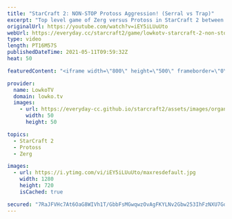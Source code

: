 ```yaml
---
title: "StarCraft 2: NON-STOP Protoss Aggression! (Serral vs Trap)"
excerpt: "Top level game of Zerg versus Protoss in StarCraft 2 between Serral and Trap. In this match Trap decides to just pile on the pressure with Adepts, Oracles, Archons, 10 Gateways and more.  Support my work on Patreon: http://www.patreon.com/lowkotv Become a YouTube member: https://lowko.tv/join  My second"
originalUrl: https://youtube.com/watch?v=iEY5iLUuUto
webUrl: https://everyday.cc/starcraft2/game/lowkotv-starcraft-2-non-stop-protoss-aggression-serral-vs-trap/
type: video
length: PT16M57S
publishedDateTime: 2021-05-11T09:59:32Z
heat: 50

featuredContent: "<iframe width=\"800\" height=\"500\" frameborder=\"0\" src=\"https://www.youtube.com/embed/iEY5iLUuUto\" allow=\"accelerometer; autoplay; encrypted-media; gyroscope; picture-in-picture\" allowfullscreen></iframe>"

provider:
  name: LowkoTV
  domain: lowko.tv
  images:
    - url: https://everyday-cc.github.io/starcraft2/assets/images/organizations/lowko.tv-50x50.jpg
      width: 50
      height: 50

topics:
  - StarCraft 2
  - Protoss
  - Zerg

images:
  - url: https://i.ytimg.com/vi/iEY5iLUuUto/maxresdefault.jpg
    width: 1280
    height: 720
    isCached: true

secured: "7RaJFVHc7At6OaG8WIVh1T/GbbFsMGwqwzOvAgFKYLNv2Gbw253IhFzNXU7GqZpHTHXoJkON5xZWdhlrMyfWCC5Lv09ZmN38fhZK5kVY1t0/jdH8aId2n4dBBhfk31y9bO5nVAJS1wgtMHM/Nr62b7ECWkfaVjbh+Gh9TXYqDFXJgzHB+DK150iOGNAV4MLooMKoHPbeH2nhsZva81idorCheFBHssRwAc/tLt/qV18PovVtvrhTrv8g0oAT4v0F2jShyIxlP7N1nJk2cvbYSdy+VqE/i+BXF5G0sqZHi5EJzvJR9byFHLF0i0V9jgfjfeNsKp1XSVe5BcrbUlmVFt4AhNNbnjQRu3jT7EBXkd42AY2YlXWk6WV/KzZh+KGqtERi2M/l78EdxO/vZwQFEtdBI3Dxa3FGWiDTdHhKN5Q=;V6kdebNUlTbFfNEYFw40Iw=="
---
```


